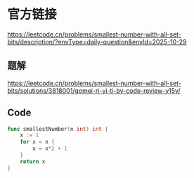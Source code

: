 # 官方链接
https://leetcode.cn/problems/smallest-number-with-all-set-bits/description/?envType=daily-question&envId=2025-10-29

## 题解
https://leetcode.cn/problems/smallest-number-with-all-set-bits/solutions/3818001/gomei-ri-yi-ti-by-code-review-y15v/

## Code
```go
func smallestNumber(n int) int {
    x := 1
    for x < n {
        x = x*2 + 1
    }
    return x 
}
```